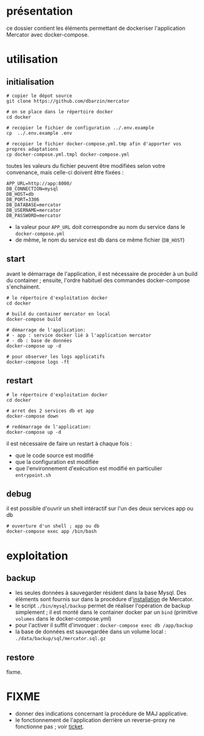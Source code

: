 # présentation

ce dossier contient les éléments permettant de dockeriser l'application Mercator avec docker-compose.



# utilisation

## initialisation

```
# copier le dépot source
git clone https://github.com/dbarzin/mercator

# on se place dans le répertoire docker
cd docker

# recopier le fichier de configuration ../.env.example
cp  ../.env.example .env

# recopier le fichier docker-compose.yml.tmp afin d'apporter vos propres adaptations
cp docker-compose.yml.tmpl docker-compose.yml
```

toutes les valeurs du fichier peuvent être modifiées selon votre convenance, mais celle-ci doivent être fixées :

```
APP_URL=http://app:8000/
DB_CONNECTION=mysql
DB_HOST=db
DB_PORT=3306
DB_DATABASE=mercator
DB_USERNAME=mercator
DB_PASSWORD=mercator
```

- la valeur pour `APP_URL` doit correspondre au nom du service dans le `docker-compose.yml`
- de même, le nom du service est db dans ce même fichier (`DB_HOST`)

## start

avant le démarrage de l'application, il est nécessaire de procéder à un build du container ; ensuite, l'ordre habituel des commandes docker-compose s'enchainent.

```
# le répertoire d'exploitation docker
cd docker

# build du container mercator en local
docker-compose build

# démarrage de l'application:
# - app : service docker lié à l'application mercator
# - db : base de données
docker-compose up -d

# pour observer les logs applicatifs
docker-compose logs -ft
```

## restart

```
# le répertoire d'exploitation docker
cd docker

# arret des 2 services db et app
docker-compose down

# redémarrage de l'application:
docker-compose up -d
```

il est nécessaire de faire un restart à chaque fois :

- que le code source est modifié
- que la configuration est modifiée
- que l'environnement d'exécution est modifié en particulier `entrypoint.sh`

## debug

il est possible d'ouvrir un shell intéractif sur l'un des deux services app ou db

```
# ouverture d'un shell ; app ou db
docker-compose exec app /bin/bash
```

# exploitation

## backup

- les seules données à sauvegarder résident dans la base Mysql. Des éléments sont fournis sur dans la procédure d'[installation](https://github.com/dbarzin/mercator/blob/master/INSTALL.md) de Mercator.
- le script `./bin/mysql/backup` permet de réaliser l'opération de backup simplement ; il est monté dans le container docker par un `bind` (primitive `volumes` dans le docker-compose.yml)
- pour l'activer il suffit d'invoquer : `docker-compose exec db /app/backup`
- la base de données  est sauvegardée dans un volume local : `./data/backup/sql/mercator.sql.gz`

## restore

fixme.

# FIXME

- donner des indications concernant la procédure de MAJ applicative.
- le fonctionnement de l'application derrière un reverse-proxy ne fonctionne pas ; voir [ticket](https://github.com/mqu/mercator/issues/1).